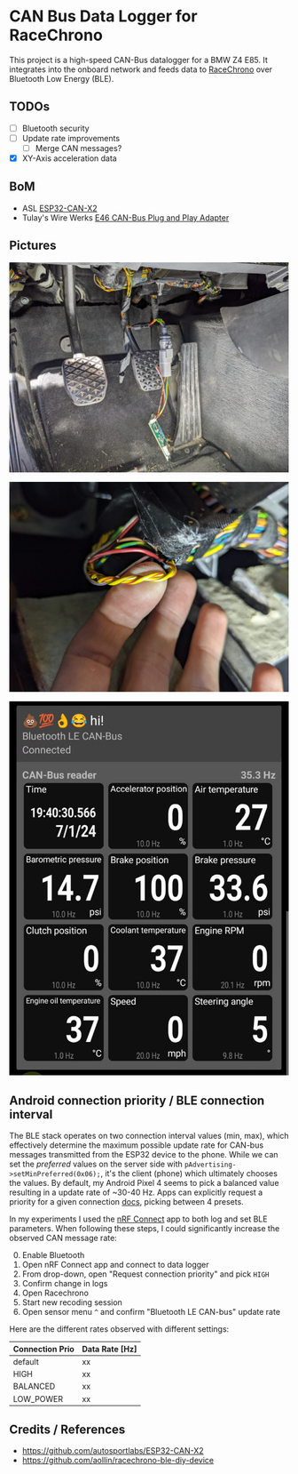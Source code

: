 # CAN Bus Data Logger for RaceChrono

This project is a high-speed CAN-Bus datalogger for a BMW Z4 E85. It integrates into the onboard network and feeds data to [RaceChrono](https://racechrono.com/) over Bluetooth Low Energy (BLE).

## TODOs

- [ ] Bluetooth security
- [ ] Update rate improvements
  - [ ] Merge CAN messages?
- [x] XY-Axis acceleration data

## BoM

- ASL [ESP32-CAN-X2](https://www.autosportlabs.com/product/esp32-can-x2-dual-can-bus-automotive-grade-development-board/)
- Tulay's Wire Werks [E46 CAN-Bus Plug and Play Adapter](https://tulayswirewerks.com/product/e46-can-bus-plug-and-play-adapter-4-pin-ign/)

## Pictures

![img](images/plug.jpg)

![img](images/can_wires.jpg)

![img](images/racechrono.jpg)

## Android connection priority / BLE connection interval

The BLE stack operates on two connection interval values (min, max), which
effectively determine the maximum possible update rate for CAN-bus messages
transmitted from the ESP32 device to the phone. While we can set the _preferred_
values on the server side with `pAdvertising->setMinPreferred(0x06);`, it's the
client (phone) which ultimately chooses the values. By default, my Android Pixel
4 seems to pick a balanced value resulting in a update rate of ~30-40 Hz. Apps
can explicitly request a priority for a given connection [docs](https://developer.android.com/reference/android/bluetooth/BluetoothGatt#requestConnectionPriority(int)), picking between 4 presets.

In my experiments I used the [nRF Connect](https://play.google.com/store/apps/details?id=no.nordicsemi.android.mcp)
app to both log and set BLE parameters. When following these steps, I could
significantly increase the observed CAN message rate:

0) Enable Bluetooth
1) Open nRF Connect app and connect to data logger
2) From drop-down, open "Request connection priority" and pick `HIGH`
3) Confirm change in logs
4) Open Racechrono
5) Start new recoding session
6) Open sensor menu `^` and confirm "Bluetooth LE CAN-bus" update rate

Here are the different rates observed with different settings:

| Connection Prio | Data Rate [Hz] |
|-----------------|----|
| default         | xx |
| HIGH            | xx |
| BALANCED        | xx |
| LOW_POWER       | xx |

## Credits / References
- https://github.com/autosportlabs/ESP32-CAN-X2
- https://github.com/aollin/racechrono-ble-diy-device
